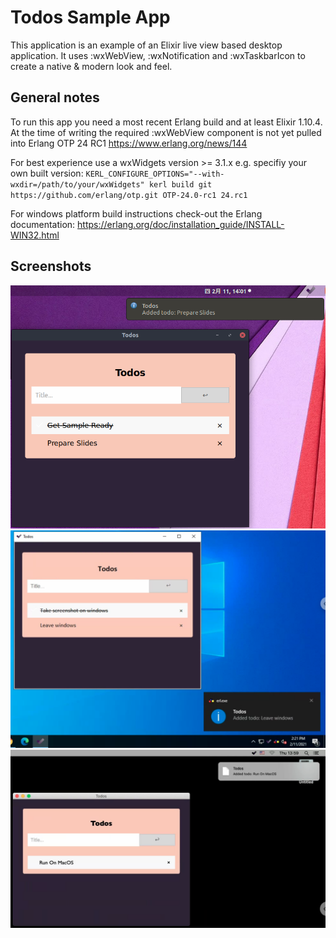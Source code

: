 # Todos Sample App

This application is an example of an Elixir live view based desktop application. It uses :wxWebView, :wxNotification and :wxTaskbarIcon to create a native & modern look and feel.

## General notes

To run this app you need a most recent Erlang build and at least Elixir 1.10.4.
At the time of writing the required :wxWebView component is not yet pulled into Erlang OTP 24 RC1  https://www.erlang.org/news/144

For best experience use a wxWidgets version >= 3.1.x e.g. specifiy your own built version:
`KERL_CONFIGURE_OPTIONS="--with-wxdir=/path/to/your/wxWidgets" kerl build git https://github.com/erlang/otp.git OTP-24.0-rc1 24.rc1`

For windows platform build instructions check-out the Erlang documentation: https://erlang.org/doc/installation_guide/INSTALL-WIN32.html

## Screenshots

![Linux build](/nodeploy/linux_todo.png?raw=true "Linux build")
![Windows build](/nodeploy/windows_todo.png?raw=true "Windows build")
![MacOS build](/nodeploy/macos_todo.png?raw=true "MacOS build")
